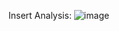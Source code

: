 Insert Analysis:
![image](https://github.com/user-attachments/assets/b2dd1823-056b-484f-87a1-8b73f662af73)
